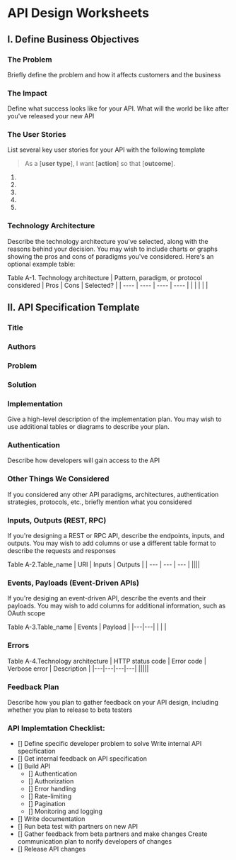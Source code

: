 # API Design Worksheets
## I. Define Business Objectives
### The Problem
Briefly define the problem and how it affects customers and the business
### The Impact
Define what success looks like for your API. What will the world be like after you've released your new API
### The User Stories
List several key user stories for your API with the following template

> As a [**user type**], I want [**action**] so that [**outcome**].
1.
2.
3.
4.
5. 

### Technology Architecture
Describe the technology architecture you've selected, along with the reasons behind your decision. You may wish to include charts or graphs showing the pros and cons of paradigms you've considered.
Here's an optional example table:

Table A-1. Technology architecture
| Pattern, paradigm, or protocol considered | Pros | Cons | Selected? |
| ---- | ---- | ---- | ---- |
|  |  |  |  |

## II. API Specification Template
### Title
### Authors
### Problem
### Solution
### Implementation
Give a high-level description of the implementation plan. You may wish to use additional tables or diagrams to describe your plan.
### Authentication
Describe how developers will gain access to the API
### Other Things We Considered
If you considered any other API paradigms, architectures, authentication strategies, protocols, etc., briefly mention what you considered 
### Inputs, Outputs (REST, RPC)
If you're designing a REST or RPC API, describe the endpoints, inputs, and outputs. You may wish to add columns or use a different table format to describe the requests and responses

Table A-2.Table_name
| URI | Inputs | Outputs |
| --- | --- | --- |
||||

### Events, Payloads (Event-Driven APIs)
If you're desiging an event-driven API, describe the events and their payloads. You may wish to add columns for additional information, such as OAuth scope

Table A-3.Table_name
| Events | Payload |
|---|---|
| | |

### Errors
Table A-4.Technology architecture
| HTTP status code | Error code | Verbose error | Description |
|---|---|---|---|
|||||
### Feedback Plan
Describe how you plan to gather feedback on your API design, including whether you plan to release to beta testers
### API Implemtation Checklist:
- [] Define specific developer problem to solve Write internal API specification
- [] Get internal feedback on API specification
- [] Build API
	- [] Authentication
	- [] Authorization
	- [] Error handling
	- [] Rate-limiting
	- [] Pagination
	- [] Monitoring and logging
- [] Write documentation
- [] Run beta test with partners on new API
- [] Gather feedback from beta partners and make changes
Create communication plan to norify developers of changes
- [] Release API changes
